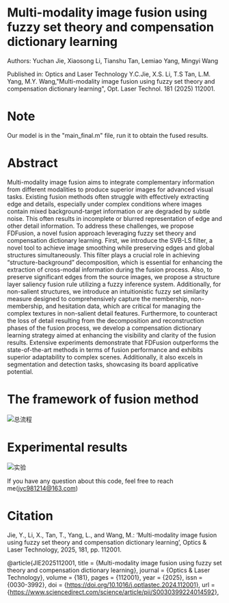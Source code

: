 # Multi-modality image fusion using fuzzy set theory and compensation dictionary learning
Authors: Yuchan Jie, Xiaosong Li, Tianshu Tan, Lemiao Yang, Mingyi Wang

Published in: Optics and Laser Technology
Y.C.Jie, X.S. Li, T.S Tan, L.M. Yang, M.Y. Wang,"Multi-modality image fusion using fuzzy set theory and compensation dictionary learning", Opt. Laser Technol. 181 (2025) 112001.
# Note
Our model is in the "main_final.m" file, run it to obtain the fused results.
# Abstract
Multi-modality image fusion aims to integrate complementary information from different modalities to produce superior images for advanced visual tasks. Existing fusion methods often struggle with effectively extracting edge and details, especially under complex conditions where images contain mixed background-target information or are degraded by subtle noise. This often results in incomplete or blurred representation of edge and other detail information. To address these challenges, we propose FDFusion, a novel fusion approach leveraging fuzzy set
theory and compensation dictionary learning. First, we introduce the SVB-LS filter, a novel tool to achieve image smoothing while preserving edges and global structures simultaneously. This filter plays a crucial role in achieving “structure-background” decomposition, which is essential for enhancing the extraction of cross-modal information during the fusion process. Also, to preserve significant edges from the source images, we propose a structure layer saliency fusion rule utilizing a fuzzy inference system. Additionally, for non-salient structures, we introduce an intuitionistic fuzzy set similarity measure designed to comprehensively capture the membership, non-membership, and hesitation data, which are critical for managing the complex textures in non-salient detail features. Furthermore, to counteract the loss of detail resulting from the decomposition and reconstruction phases of the fusion process, we develop a compensation dictionary learning strategy aimed at enhancing the visibility and clarity of the fusion results. Extensive experiments demonstrate that FDFusion outperforms the state-of-the-art methods in terms of fusion performance and exhibits superior adaptability to complex scenes. Additionally, it also excels in segmentation and detection tasks, showcasing its board applicative potential.
# The framework of fusion method
![总流程](https://github.com/user-attachments/assets/79b8c448-62d5-4698-be91-e5bfceb43f2f)
# Experimental results
![实验](https://github.com/user-attachments/assets/2450e720-ec01-452f-98b1-f2bf42a2ff73)

If you have any question about this code, feel free to reach me(jyc981214@163.com)
# Citation
Jie, Y., Li, X., Tan, T., Yang, L., and Wang, M.: ‘Multi-modality image fusion using fuzzy set theory and compensation dictionary learning’, Optics & Laser Technology, 2025, 181, pp. 112001.

@article{JIE2025112001,
title = {Multi-modality image fusion using fuzzy set theory and compensation dictionary learning},
journal = {Optics & Laser Technology},
volume = {181},
pages = {112001},
year = {2025},
issn = {0030-3992},
doi = {https://doi.org/10.1016/j.optlastec.2024.112001},
url = {https://www.sciencedirect.com/science/article/pii/S0030399224014592},
